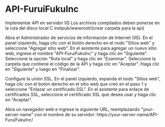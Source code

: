 # API-FuruiFukuInc

Implementar API en servidor IIS
Los archivos compilados deben ponerse en la ruta del disco local C inetpub/wwwroot/(crear carpeta para la api)

Abra el Administrador de servicios de información de Internet (IIS).
En el panel izquierdo, haga clic con el botón derecho en el nodo "Sitios web" y seleccione "Agregar sitio web".
En el asistente para agregar un nuevo sitio web, ingrese el nombre "API-FuruiFukuInc" y haga clic en "Siguiente".
Seleccione la opción "Ruta local" y haga clic en "Examinar".
Seleccione la carpeta que contiene el código de la API y haga clic en "Aceptar".
Haga clic en "Siguiente" y luego en "Finalizar".

Configure la unión SSL.
En el panel izquierdo, expanda el nodo "Sitios web", haga clic con el botón derecho en el sitio web que creó en el paso 1 y seleccione "Enlazar un certificado SSL".
En el asistente para enlace de certificados SSL, seleccione el certificado SSL que desea usar y haga clic en "Aceptar".

Abra un navegador web e ingrese la siguiente URL, reemplazando "your-server-name" con el nombre de su servidor:
https://your-server-name/API-FuruiFukuInc/
